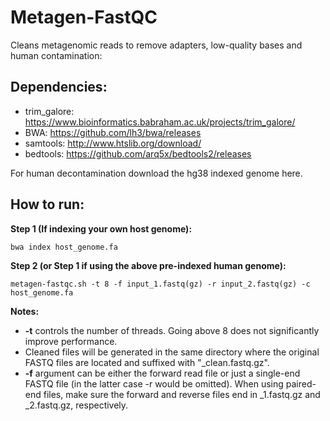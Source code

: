 Metagen-FastQC
==============
Cleans metagenomic reads to remove adapters, low-quality bases and human contamination:

## Dependencies:
* trim_galore: https://www.bioinformatics.babraham.ac.uk/projects/trim_galore/
* BWA: https://github.com/lh3/bwa/releases
* samtools: http://www.htslib.org/download/
* bedtools: https://github.com/arq5x/bedtools2/releases

For human decontamination download the hg38 indexed genome here.

## How to run:

<b>Step 1 (If indexing your own host genome):</b>
```
bwa index host_genome.fa
```

<b>Step 2 (or Step 1 if using the above pre-indexed human genome):</b>
```
metagen-fastqc.sh -t 8 -f input_1.fastq(gz) -r input_2.fastq(gz) -c host_genome.fa
```

<b>Notes:</b>
* <b>-t</b> controls the number of threads. Going above 8 does not significantly improve performance.
* Cleaned files will be generated in the same directory where the original FASTQ files are located and suffixed with "_clean.fastq.gz".
* <b>-f</b> argument can be either the forward read file or just a single-end FASTQ file (in the latter case -r would be omitted). When using paired-end files, make sure the forward and reverse files end in _1.fastq.gz and _2.fastq.gz, respectively.
